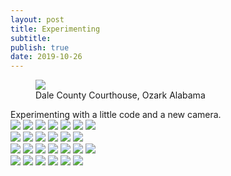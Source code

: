 ```yaml
---
layout: post
title: Experimenting
subtitle: 
publish: true
date: 2019-10-26
---
```

<figure>
<img src="https://jonbcarroll.s3.us-east-2.amazonaws.com/20191007-DSCF2349+copy.jpg">
<figcaption> Dale County Courthouse, Ozark Alabama</figcaption>
</figure>
Experimenting with a little code and a new camera.

<div class="row"> 
  <div class="column">
    <img src="https://jonbcarroll.s3.us-east-2.amazonaws.com/201706-cherylmoney.jpg">
    <img src="https://jonbcarroll.s3.us-east-2.amazonaws.com/20180417_BTT2.jpg">
    <img src="https://jonbcarroll.s3.us-east-2.amazonaws.com/20181201-0277.jpg">
    <img src="https://jonbcarroll.s3.us-east-2.amazonaws.com/20181201-0277.jpg">
    <img src="https://jonbcarroll.s3.us-east-2.amazonaws.com/20181201-0277.jpgg">
    <img src="https://jonbcarroll.s3.us-east-2.amazonaws.com/20181201-0277.jpg">
    <img src="https://jonbcarroll.s3.us-east-2.amazonaws.com/20181201-0277.jpg">
  </div>
  <div class="column">
    <img src="https://jonbcarroll.s3.us-east-2.amazonaws.com/201706-cherylmoney.jpg"">
    <img src="https://jonbcarroll.s3.us-east-2.amazonaws.com/20180417_BTT2.jpg">
    <img src="https://jonbcarroll.s3.us-east-2.amazonaws.com/20181201-0277.jpg">
    <img src="https://jonbcarroll.s3.us-east-2.amazonaws.com/20181201-0277.jpg">
    <img src="https://jonbcarroll.s3.us-east-2.amazonaws.com/20181201-0277.jpg">
    <img src="https://jonbcarroll.s3.us-east-2.amazonaws.com/20181201-0277.jpg">
  </div> 
  <div class="column">
    <img src="wedding.jpg">
    <img src="rocks.jpg">
    <img src="falls2.jpg">
    <img src="paris.jpg">
    <img src="nature.jpg">
    <img src="mist.jpg">
    <img src="paris.jpg">
  </div>
  <div class="column">
    <img src="underwater.jpg">
    <img src="ocean.jpg">
    <img src="wedding.jpg">
    <img src="mountainskies.jpg">
    <img src="rocks.jpg">
    <img src="underwater.jpg">
  </div>
</div>
